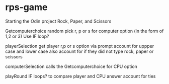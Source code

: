 # rps-game
Starting the Odin project Rock, Paper, and Scissors 

Getcomputerchoice 
random pick r, p or s for computer option (in the form of 1,2 or 3)
Use IF loop?

playerSelection
get player r,p or s option via prompt 
account for uppper case and lower case
also account for if they did not type rock, paper or scissors

computerSelection
calls the Getcomputerchoice for CPU option

playRound
IF loops? to compare player and CPU answer
account for ties